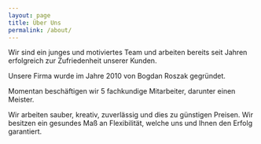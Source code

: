 ```yaml
---
layout: page
title: Über Uns
permalink: /about/
---
```


Wir sind ein junges und motiviertes Team und arbeiten bereits seit Jahren erfolgreich zur Zufriedenheit unserer Kunden.

Unsere Firma wurde im Jahre 2010 von Bogdan Roszak gegründet.

Momentan beschäftigen wir 5 fachkundige Mitarbeiter, darunter einen Meister. 

Wir arbeiten sauber, kreativ, zuverlässig und dies zu günstigen Preisen. Wir besitzen ein gesundes Maß an Flexibilität, welche uns und Ihnen den Erfolg garantiert.


